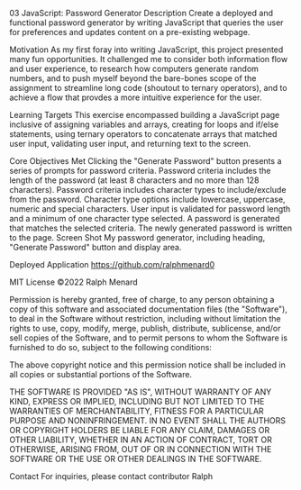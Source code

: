 03 JavaScript: Password Generator
Description
Create a deployed and functional password generator by writing JavaScript that queries the user for preferences and updates content on a pre-existing webpage.

Motivation
As my first foray into writing JavaScript, this project presented many fun opportunities. It challenged me to consider both information flow and user experience, to research how computers generate random numbers, and to push myself beyond the bare-bones scope of the assignment to streamline long code (shoutout to ternary operators), and to achieve a flow that provdes a more intuitive experience for the user.

Learning Targets
This exercise encompassed building a JavaScript page inclusive of assigning variables and arrays, creating for loops and if/else statements, using ternary operators to concatenate arrays that matched user input, validating user input, and returning text to the screen.

Core Objectives Met
Clicking the "Generate Password" button presents a series of prompts for password criteria.
Password criteria includes the length of the password (at least 8 characters and no more than 128 characters).
Password criteria includes character types to include/exclude from the password.
Character type options include lowercase, uppercase, numeric and special characters.
User input is validated for password length and a minimum of one character type selected.
A password is generated that matches the selected criteria.
The newly generated password is written to the page.
Screen Shot
My password generator, including heading, "Generate Password" button and display area.

Deployed Application
https://github.com/ralphmenard0

MIT License
©2022 Ralph Menard

Permission is hereby granted, free of charge, to any person obtaining a copy of this software and associated documentation files (the "Software"), to deal in the Software without restriction, including without limitation the rights to use, copy, modify, merge, publish, distribute, sublicense, and/or sell copies of the Software, and to permit persons to whom the Software is furnished to do so, subject to the following conditions:

The above copyright notice and this permission notice shall be included in all copies or substantial portions of the Software.

THE SOFTWARE IS PROVIDED "AS IS", WITHOUT WARRANTY OF ANY KIND, EXPRESS OR IMPLIED, INCLUDING BUT NOT LIMITED TO THE WARRANTIES OF MERCHANTABILITY, FITNESS FOR A PARTICULAR PURPOSE AND NONINFRINGEMENT. IN NO EVENT SHALL THE AUTHORS OR COPYRIGHT HOLDERS BE LIABLE FOR ANY CLAIM, DAMAGES OR OTHER LIABILITY, WHETHER IN AN ACTION OF CONTRACT, TORT OR OTHERWISE, ARISING FROM, OUT OF OR IN CONNECTION WITH THE SOFTWARE OR THE USE OR OTHER DEALINGS IN THE SOFTWARE.

Contact
For inquiries, please contact contributor Ralph